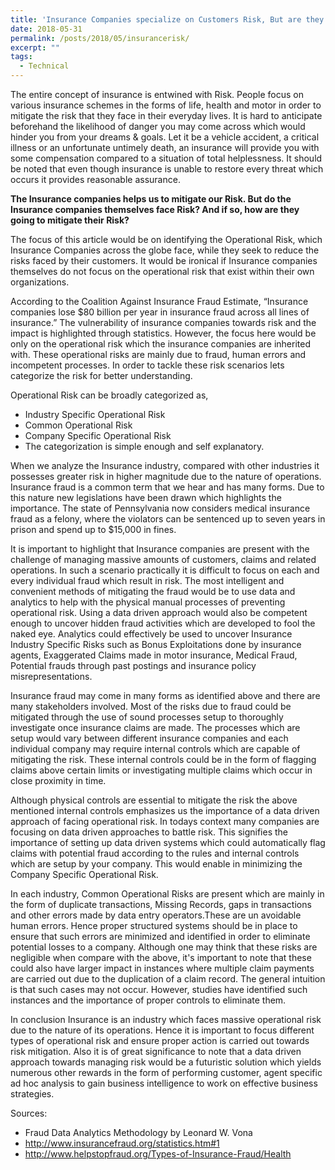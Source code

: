```yaml
---
title: 'Insurance Companies specialize on Customers Risk, But are they focussing on their own Operational Risk ?'
date: 2018-05-31
permalink: /posts/2018/05/insurancerisk/
excerpt: ""
tags:
  - Technical
---
```

The entire concept of insurance is entwined with Risk. People focus on various insurance schemes in the forms of life, health and motor in order to mitigate the risk that they face in their everyday lives. It is hard to anticipate beforehand the likelihood of danger you may come across which would hinder you from your dreams & goals. Let it be a vehicle accident, a critical illness or an unfortunate untimely death, an insurance will provide you with some compensation compared to a situation of total helplessness. It should be noted that even though insurance is unable to restore every threat which occurs it provides reasonable assurance.

**The Insurance companies helps us to mitigate our Risk. But do the Insurance companies themselves face Risk? And if so, how are they going to mitigate their Risk?**  

The focus of this article would be on identifying the Operational Risk, which Insurance Companies across the globe face, while they seek to reduce the risks faced by their customers. It would be ironical if Insurance companies themselves do not focus on the operational risk that exist within their own organizations.   

According to the Coalition Against Insurance Fraud Estimate, “Insurance companies lose $80 billion per year in insurance fraud across all lines of insurance.” The vulnerability of insurance companies towards risk and the impact is highlighted through statistics. However, the focus here would be only on the operational risk which the insurance companies are inherited with. These operational risks are mainly due to fraud, human errors and incompetent processes. In order to tackle these risk scenarios lets categorize the risk for better understanding.

Operational Risk can be broadly categorized as,

* Industry Specific Operational Risk
* Common Operational Risk
* Company Specific Operational Risk
* The categorization is simple enough and self explanatory. 

When we analyze the Insurance industry, compared with other industries it possesses greater risk in higher magnitude due to the nature of operations. Insurance fraud is a common term that we hear and has many forms. Due to this nature new legislations have been drawn which highlights the importance. The state of Pennsylvania now considers medical insurance fraud as a felony, where the violators can be sentenced up to seven years in prison and spend up to $15,000 in fines. 

It is important to highlight that Insurance companies are present with the challenge of managing massive amounts of customers, claims and related operations. In such a scenario practically it is difficult to focus on each and every individual fraud which result in risk. The most intelligent and convenient methods of mitigating the fraud would be to use data and analytics to help with the physical manual processes of preventing operational risk. Using a data driven approach would also be competent enough to uncover hidden fraud activities which are developed to fool the naked eye. Analytics could effectively be used to uncover Insurance Industry Specific Risks such as Bonus Exploitations done by insurance agents, Exaggerated Claims made in motor insurance, Medical Fraud, Potential frauds through past postings and insurance policy misrepresentations.  

Insurance fraud may come in many forms as identified above and there are many stakeholders involved. Most of the risks due to fraud could be mitigated through the use of sound processes setup to thoroughly investigate once insurance claims are made. The processes which are setup would vary between different insurance companies and each individual company may require internal controls which are capable of mitigating the risk. These internal controls could be in the form of flagging claims above certain limits or investigating multiple claims which occur in close proximity in time. 

Although physical controls are essential to mitigate the risk the above mentioned internal controls emphasizes us the importance of a data driven approach of facing operational risk. In todays context many companies are focusing on data driven approaches to battle risk. This signifies the importance of setting up data driven systems which could automatically flag claims with potential fraud according to the rules and internal controls which are setup by your company. This would enable in minimizing the Company Specific Operational Risk.  

In each industry, Common Operational Risks are present which are mainly in the form of duplicate transactions, Missing Records, gaps in transactions and other errors made by data entry operators.These are un avoidable human errors. Hence proper structured systems should be in place to ensure that such errors are minimized and identified in order to eliminate potential losses to a company. Although one may think that these risks are negligible when compare with the above, it's important to note that these could also have larger impact in instances where multiple claim payments are carried out due to the duplication of a claim record. The general intuition is that such cases may not occur. However, studies have identified such instances and the importance of proper controls to eliminate them.

In conclusion Insurance is an industry which faces massive operational risk due to the nature of its operations. Hence it is important to focus different types of operational risk and ensure proper action is carried out towards risk mitigation. Also it is of great significance to note that a data driven approach towards managing risk would be a futuristic solution which yields numerous other rewards in the form of performing customer, agent specific ad hoc analysis to gain business intelligence to work on effective business strategies.  

Sources: 
* Fraud Data Analytics Methodology by Leonard W. Vona
* http://www.insurancefraud.org/statistics.htm#1
* http://www.helpstopfraud.org/Types-of-Insurance-Fraud/Health


